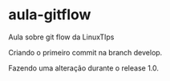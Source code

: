 # aula-gitflow
Aula sobre git flow da LinuxTIps

Criando o primeiro commit na branch develop.

Fazendo uma alteração durante o release 1.0.
